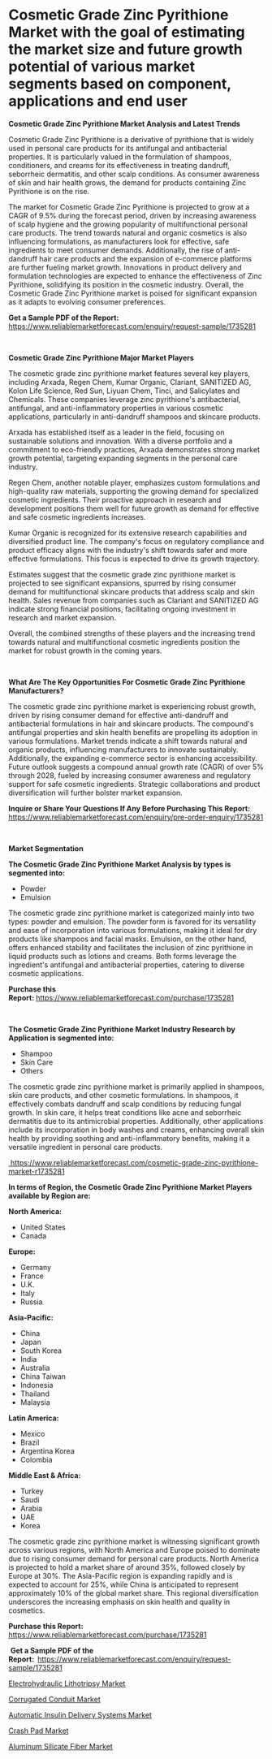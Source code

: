 <p><h1>Cosmetic Grade Zinc Pyrithione Market with the goal of estimating the market size and future growth potential of various market segments based on component, applications and end user</h1></p><p><strong>Cosmetic Grade Zinc Pyrithione Market Analysis and Latest Trends</strong></p>
<p><p>Cosmetic Grade Zinc Pyrithione is a derivative of pyrithione that is widely used in personal care products for its antifungal and antibacterial properties. It is particularly valued in the formulation of shampoos, conditioners, and creams for its effectiveness in treating dandruff, seborrheic dermatitis, and other scalp conditions. As consumer awareness of skin and hair health grows, the demand for products containing Zinc Pyrithione is on the rise.</p><p>The market for Cosmetic Grade Zinc Pyrithione is projected to grow at a CAGR of 9.5% during the forecast period, driven by increasing awareness of scalp hygiene and the growing popularity of multifunctional personal care products. The trend towards natural and organic cosmetics is also influencing formulations, as manufacturers look for effective, safe ingredients to meet consumer demands. Additionally, the rise of anti-dandruff hair care products and the expansion of e-commerce platforms are further fueling market growth. Innovations in product delivery and formulation technologies are expected to enhance the effectiveness of Zinc Pyrithione, solidifying its position in the cosmetic industry. Overall, the Cosmetic Grade Zinc Pyrithione market is poised for significant expansion as it adapts to evolving consumer preferences.</p></p>
<p><strong>Get a Sample PDF of the Report:&nbsp;</strong> <a href="https://www.reliablemarketforecast.com/enquiry/request-sample/1735281?utm_campaign=1486&utm_medium=2&utm_source=Github&utm_content=ia&utm_term=08102024&utm_id=cosmetic-grade-zinc-pyrithione">https://www.reliablemarketforecast.com/enquiry/request-sample/1735281</a></p>
<p>&nbsp;</p>
<p><strong>Cosmetic Grade Zinc Pyrithione Major Market Players</strong></p>
<p><p>The cosmetic grade zinc pyrithione market features several key players, including Arxada, Regen Chem, Kumar Organic, Clariant, SANITIZED AG, Kolon Life Science, Red Sun, Liyuan Chem, Tinci, and Salicylates and Chemicals. These companies leverage zinc pyrithione's antibacterial, antifungal, and anti-inflammatory properties in various cosmetic applications, particularly in anti-dandruff shampoos and skincare products.</p><p>Arxada has established itself as a leader in the field, focusing on sustainable solutions and innovation. With a diverse portfolio and a commitment to eco-friendly practices, Arxada demonstrates strong market growth potential, targeting expanding segments in the personal care industry. </p><p>Regen Chem, another notable player, emphasizes custom formulations and high-quality raw materials, supporting the growing demand for specialized cosmetic ingredients. Their proactive approach in research and development positions them well for future growth as demand for effective and safe cosmetic ingredients increases.</p><p>Kumar Organic is recognized for its extensive research capabilities and diversified product line. The company's focus on regulatory compliance and product efficacy aligns with the industry's shift towards safer and more effective formulations. This focus is expected to drive its growth trajectory.</p><p>Estimates suggest that the cosmetic grade zinc pyrithione market is projected to see significant expansions, spurred by rising consumer demand for multifunctional skincare products that address scalp and skin health. Sales revenue from companies such as Clariant and SANITIZED AG indicate strong financial positions, facilitating ongoing investment in research and market expansion. </p><p>Overall, the combined strengths of these players and the increasing trend towards natural and multifunctional cosmetic ingredients position the market for robust growth in the coming years.</p></p>
<p>&nbsp;</p>
<p><strong>What Are The Key Opportunities For Cosmetic Grade Zinc Pyrithione Manufacturers?</strong></p>
<p><p>The cosmetic grade zinc pyrithione market is experiencing robust growth, driven by rising consumer demand for effective anti-dandruff and antibacterial formulations in hair and skincare products. The compound's antifungal properties and skin health benefits are propelling its adoption in various formulations. Market trends indicate a shift towards natural and organic products, influencing manufacturers to innovate sustainably. Additionally, the expanding e-commerce sector is enhancing accessibility. Future outlook suggests a compound annual growth rate (CAGR) of over 5% through 2028, fueled by increasing consumer awareness and regulatory support for safe cosmetic ingredients. Strategic collaborations and product diversification will further bolster market expansion.</p></p>
<p><strong>Inquire or Share Your Questions If Any Before Purchasing This Report:</strong> <a href="https://www.reliablemarketforecast.com/enquiry/pre-order-enquiry/1735281?utm_campaign=1486&utm_medium=2&utm_source=Github&utm_content=ia&utm_term=08102024&utm_id=cosmetic-grade-zinc-pyrithione">https://www.reliablemarketforecast.com/enquiry/pre-order-enquiry/1735281</a></p>
<p>&nbsp;</p>
<p><strong>Market Segmentation</strong></p>
<p><strong>The Cosmetic Grade Zinc Pyrithione Market Analysis by types is segmented into:</strong></p>
<p><ul><li>Powder</li><li>Emulsion</li></ul></p>
<p><p>The cosmetic grade zinc pyrithione market is categorized mainly into two types: powder and emulsion. The powder form is favored for its versatility and ease of incorporation into various formulations, making it ideal for dry products like shampoos and facial masks. Emulsion, on the other hand, offers enhanced stability and facilitates the inclusion of zinc pyrithione in liquid products such as lotions and creams. Both forms leverage the ingredient's antifungal and antibacterial properties, catering to diverse cosmetic applications.</p></p>
<p><strong>Purchase this Report:&nbsp;</strong><a href="https://www.reliablemarketforecast.com/purchase/1735281?utm_campaign=1486&utm_medium=2&utm_source=Github&utm_content=ia&utm_term=08102024&utm_id=cosmetic-grade-zinc-pyrithione">https://www.reliablemarketforecast.com/purchase/1735281</a></p>
<p>&nbsp;</p>
<p><strong>The Cosmetic Grade Zinc Pyrithione Market Industry Research by Application is segmented into:</strong></p>
<p><ul><li>Shampoo</li><li>Skin Care</li><li>Others</li></ul></p>
<p><p>The cosmetic grade zinc pyrithione market is primarily applied in shampoos, skin care products, and other cosmetic formulations. In shampoos, it effectively combats dandruff and scalp conditions by reducing fungal growth. In skin care, it helps treat conditions like acne and seborrheic dermatitis due to its antimicrobial properties. Additionally, other applications include its incorporation in body washes and creams, enhancing overall skin health by providing soothing and anti-inflammatory benefits, making it a versatile ingredient in personal care products.</p></p>
<p><a href="https://www.reliablemarketforecast.com/cosmetic-grade-zinc-pyrithione-market-r1735281?utm_campaign=1486&utm_medium=2&utm_source=Github&utm_content=ia&utm_term=08102024&utm_id=cosmetic-grade-zinc-pyrithione">&nbsp;https://www.reliablemarketforecast.com/cosmetic-grade-zinc-pyrithione-market-r1735281</a></p>
<p><strong>In terms of Region, the Cosmetic Grade Zinc Pyrithione Market Players available by Region are:</strong></p>
<p>
    <p> <strong> North America: </strong>
        <ul>
            <li>United States</li>
            <li>Canada</li>
        </ul>
        </p> 
    <p> <strong> Europe: </strong>
        <ul>
            <li>Germany</li>
            <li>France</li>
            <li>U.K.</li>
            <li>Italy</li>
            <li>Russia</li>
        </ul>
        </p> 
    <p> <strong> Asia-Pacific: </strong>
        <ul>
            <li>China</li>
            <li>Japan</li>
            <li>South Korea</li>
            <li>India</li>
            <li>Australia</li>
            <li>China Taiwan</li>
            <li>Indonesia</li>
            <li>Thailand</li>
            <li>Malaysia</li>
        </ul>
        </p> 
    <p> <strong> Latin America: </strong>
        <ul>
            <li>Mexico</li>
            <li>Brazil</li>
            <li>Argentina Korea</li>
            <li>Colombia</li>
        </ul>
        </p> 
    <p> <strong> Middle East & Africa: </strong>
        <ul>
            <li>Turkey</li>
            <li>Saudi</li>
            <li>Arabia</li>
            <li>UAE</li>
            <li>Korea</li>
        </ul>
    </p>
    </p>
<p><p>The cosmetic grade zinc pyrithione market is witnessing significant growth across various regions, with North America and Europe poised to dominate due to rising consumer demand for personal care products. North America is projected to hold a market share of around 35%, followed closely by Europe at 30%. The Asia-Pacific region is expanding rapidly and is expected to account for 25%, while China is anticipated to represent approximately 10% of the global market share. This regional diversification underscores the increasing emphasis on skin health and quality in cosmetics.</p></p>
<p><strong>Purchase this Report: </strong><a href="https://www.reliablemarketforecast.com/purchase/1735281?utm_campaign=1486&utm_medium=2&utm_source=Github&utm_content=ia&utm_term=08102024&utm_id=cosmetic-grade-zinc-pyrithione">https://www.reliablemarketforecast.com/purchase/1735281</a></p>
<p>&nbsp;<strong>Get a Sample PDF of the Report:&nbsp;&nbsp;</strong><a href="https://www.reliablemarketforecast.com/enquiry/request-sample/1735281?utm_campaign=1486&utm_medium=2&utm_source=Github&utm_content=ia&utm_term=08102024&utm_id=cosmetic-grade-zinc-pyrithione">https://www.reliablemarketforecast.com/enquiry/request-sample/1735281</a></p>
<p><strong></strong></p>
<p><p><a href="https://www.linkedin.com/pulse/strategic-market-insights-global-electrohydraulic-lithotripsy-fi1ic?utm_campaign=1486&utm_medium=2&utm_source=Github&utm_content=ia&utm_term=08102024&utm_id=cosmetic-grade-zinc-pyrithione">Electrohydraulic Lithotripsy Market</a></p><p><a href="https://www.linkedin.com/pulse/corrugated-conduit-market-research-report-2024-2031-lyz4c?utm_campaign=1486&utm_medium=2&utm_source=Github&utm_content=ia&utm_term=08102024&utm_id=cosmetic-grade-zinc-pyrithione">Corrugated Conduit Market</a></p><p><a href="https://www.linkedin.com/pulse/future-automatic-insulin-delivery-systems-market-global-8f5xc?utm_campaign=1486&utm_medium=2&utm_source=Github&utm_content=ia&utm_term=08102024&utm_id=cosmetic-grade-zinc-pyrithione">Automatic Insulin Delivery Systems Market</a></p><p><a href="https://www.linkedin.com/pulse/crash-pad-market-drivers-challenges-forecast-2024-2031-imlzc?utm_campaign=1486&utm_medium=2&utm_source=Github&utm_content=ia&utm_term=08102024&utm_id=cosmetic-grade-zinc-pyrithione">Crash Pad Market</a></p><p><a href="https://www.linkedin.com/pulse/global-aluminum-silicate-fiber-market-trends-insights-dplmc?utm_campaign=1486&utm_medium=2&utm_source=Github&utm_content=ia&utm_term=08102024&utm_id=cosmetic-grade-zinc-pyrithione">Aluminum Silicate Fiber Market</a></p></p>